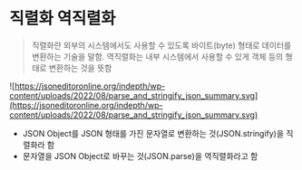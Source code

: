 # 직렬화 역직렬화
> 직렬화란 외부의 시스템에서도 사용할 수 있도록 바이트(byte) 형태로 데이터를 변환하는
기술을 말함. 역직렬화는 내부 시스템에서 사용할 수 있게 객체 등의 형태로 변환하는
것을 뜻함
> 

![https://jsoneditoronline.org/indepth/wp-content/uploads/2022/08/parse_and_stringify_json_summary.svg](https://jsoneditoronline.org/indepth/wp-content/uploads/2022/08/parse_and_stringify_json_summary.svg)

- JSON Object를 JSON 형태를 가진 문자열로 변환하는 것(JSON.stringify)을 직렬화라 함
- 문자열을 JSON Object로 바꾸는 것(JSON.parse)을 역직렬화라고 함
